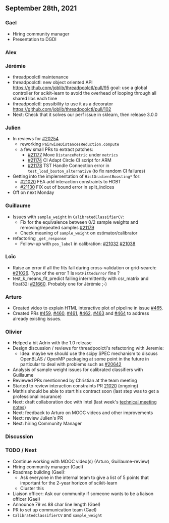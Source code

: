 ## September 28th, 2021

### Gael

- Hiring community manager
- Presentation to DGDI

### Alex

### Jérémie

- threadpoolctl maintenance
- threadpoolctl: new object oriented API
  https://github.com/joblib/threadpoolctl/pull/95
  goal: use a global controller for scikit-learn to avoid
  the overhead of looping through all shared libs each time
- threadpoolctl: possibility to use it as a decorator
  https://github.com/joblib/threadpoolctl/pull/102
- Next: Check that it solves our perf issue in sklearn, then
  release 3.0.0

### Julien

 - In reviews for [#20254](https://github.com/scikit-learn/scikit-learn/pull/20254)
     - reworking `PairwiseDistancesReduction.compute`
     - a few small PRs to extract patches:
         - [#21177](https://github.com/scikit-learn/scikit-learn/pull/21177) Move `DistanceMetric` under `metrics`
         - [#21174](https://github.com/scikit-learn/scikit-learn/pull/21174) CI Adapt Circle CI script for ARM
         - [#21178](https://github.com/scikit-learn/scikit-learn/pull/21178) TST Handle Connection error in `test_load_boston_alternative` (to fix random CI failures)
 - Getting into the implementation of `HistGradientBoosting*` for:
     - [#21020](https://github.com/scikit-learn/scikit-learn/pull/21020) FEA add interaction constraints to HGBT
     - [#21130](https://github.com/scikit-learn/scikit-learn/pull/21130) FIX out of bound error in split_indices
 - Off on next Monday

### Guillaume

- Issues with `sample_weight` in `CalibratedClassifierCV`:
    - Fix for the equivalence between 0/2 sample weights and removing/repeated samples [#21179](https://github.com/scikit-learn/scikit-learn/pull/21179)
    - Check meaning of `sample_weight` on estimator/calibrator
- refactoring `_get_response`
    - Follow-up with `pos_label` in calibration: [#21032](https://github.com/scikit-learn/scikit-learn/pull/21032) [#21038](ttps://github.com/scikit-learn/scikit-learn/pull/21038)

### Loïc

- Raise an error if all the fits fail during cross-validation or grid-search: [#21026](https://github.com/scikit-learn/scikit-learn/pull/21026). Type of the error ? Is `NotFittedError` fine ?
- test_k_means_fit_predict failing intermittently with csr_matrix and float32: [#21660](https://github.com/scikit-learn/scikit-learn/issues/21160). Probably one for Jérémie ;-)

### Arturo

- Created video to explain HTML interactive plot of pipeline in issue [#465](https://github.com/INRIA/scikit-learn-mooc/issues/465).
- Created PRs [#459](https://github.com/INRIA/scikit-learn-mooc/pull/459), [#460](https://github.com/INRIA/scikit-learn-mooc/pull/460), [#461](https://github.com/INRIA/scikit-learn-mooc/pull/461), [#462](https://github.com/INRIA/scikit-learn-mooc/pull/462), [#463](https://github.com/INRIA/scikit-learn-mooc/pull/463) and [#464](https://github.com/INRIA/scikit-learn-mooc/pull/464) to address already existing issues.


### Olivier

- Helped a bit Adrin with the 1.0 release
- Design discussion / reviews for threadpoolctl's refactoring with Jeremie:
  - Idea: maybe we should use the scipy SPEC mechanism to discuss OpenBLAS / OpenMP packaging at some point in the future in particular to deal with problems such as [#20642](https://github.com/scikit-learn/scikit-learn/issues/20642)
- Analysis of sample weight issues for calibrated classifiers with Guillaume
- Reviewed PRs mentionned by Christian at the team meeting
- Started to review interaction constraints PR [21020](https://github.com/scikit-learn/scikit-learn/pull/21020) (ongoing)
- Mathis should be able to start his contract soon (last step was to get a professional insurance)
- Next: draft collaboration doc with Intel (last week's [technical meeting notes](https://notes.inria.fr/-9Qm5fvUR2ajbHpxsMsg-g#))
- Next: feedback to Arturo on MOOC videos and other improvements
- Next: review Julien's PR
- Next: hiring Community Manager

### Discussion

### TODO / Next

- Continue working with MOOC video(s) (Arturo, Guillaume-review)
- Hiring community manager (Gael)
- Roadmap building (Gael):
    - Ask everyone in the internal team to give a list of 5 points that important for the 2-year horizon of scikit-learn
    - Cluster this
- Liaison officer: Ask our community if someone wants to be a liaison officer (Gael)
- Announce 79 vs 88 char line length (Gael)
- PR to set up communication team (Gael)
- `CalibratedClassifierCV` and `sample_weight`
